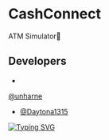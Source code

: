 # CashConnect
ATM Simulator🏧

## Developers

-
[@unharne](https://github.com/unharne)

- [@Daytona1315](https://github.com/Daytona1315)

[![Typing SVG](https://readme-typing-svg.herokuapp.com?color=%2336BCF&lines=by+Star+Genius)](https://git.io/typing-svg)